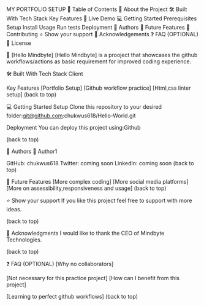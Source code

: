 MY PORTFOLIO SETUP
📗 Table of Contents
📖 About the Project
🛠 Built With
Tech Stack
Key Features
🚀 Live Demo
💻 Getting Started
Prerequisites
Setup
Install
Usage
Run tests
Deployment
👥 Authors
🔭 Future Features
🤝 Contributing
⭐️ Show your support
🙏 Acknowledgements
❓ FAQ (OPTIONAL)
📝 License

📖 [Hello Mindbyte]
[Hello Mindbyte] is a prooject that showcases the github workflows/actions as basic requirement for improved coding experience.

🛠 Built With
Tech Stack
Client

Key Features
[Portfolio Setup]
[Github workflow practice]
[Html,css linter setup]
(back to top)

💻 Getting Started
Setup
Clone this repository to your desired folder:git@github.com:chukwus618/Hello-World.git

Deployment
You can deploy this project using:Github

(back to top)

👥 Authors
👤 Author1

GitHub: chukwus618
Twitter: coming soon
LinkedIn: coming soon
(back to top)

🔭 Future Features
 [More complex coding]
 [More social media platforms]
 [More on assessibility,responsiveness and usage]
(back to top)

⭐️ Show your support
If you like this project feel free to support with more ideas.

(back to top)

🙏 Acknowledgments
I would like to thank the CEO of Mindbyte Technologies.

(back to top)

❓ FAQ (OPTIONAL)
[Why no collaborators]

[Not necessary for this practice project]
[How can I benefit from this project]

[Learning to perfect github workflows]
(back to top)